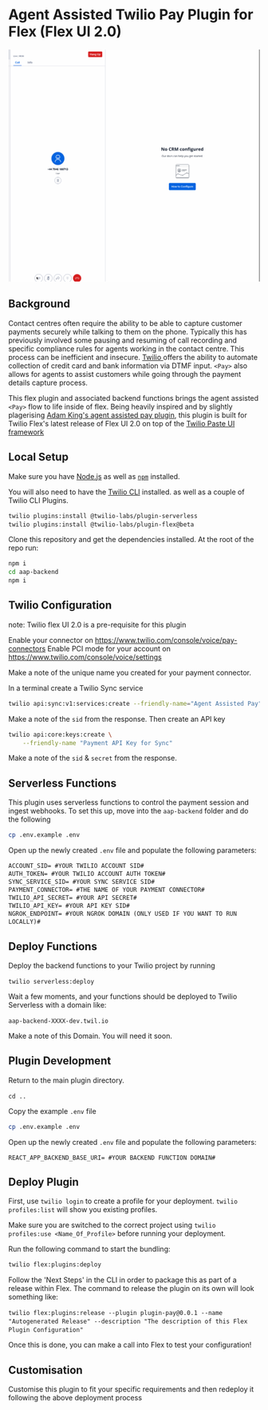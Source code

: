 # Agent Assisted Twilio Pay Plugin for Flex (Flex UI 2.0)
![gif of code in action](/misc/pay.gif)
## Background

Contact centres often require the ability to be able to capture customer payments securely while talking to them on the phone. Typically this has previously involved some pausing and resuming of call recording and specific compliance rules for agents working in the contact centre. This process can be inefficient and insecure. [Twilio <Pay>](https://www.twilio.com/pay) offers the ability to automate collection of credit card and bank information via DTMF input. `<Pay>` also allows for agents to assist customers while going through the payment details capture process.

This flex plugin and associated backend functions brings the agent assisted `<Pay>` flow to life inside of flex. Being heavily inspired and by slightly plagerising [Adam King's agent assisted pay plugin](https://github.com/aking-twilio/flex-agent-assisted-payments-plugin), this plugin is built for Twilio Flex's latest release of Flex UI 2.0 on top of the [Twilio Paste UI framework](https://paste.twilio.design/)

## Local Setup

Make sure you have [Node.js](https://nodejs.org) as well as [`npm`](https://npmjs.com) installed.

You will also need to have the [Twilio CLI](https://www.twilio.com/docs/twilio-cli/quickstart#install-twilio-cli) installed. as well as a couple of Twilio CLI Plugins.

```bash
twilio plugins:install @twilio-labs/plugin-serverless
twilio plugins:install @twilio-labs/plugin-flex@beta
```

Clone this repository and get the dependencies installed. At the root of the repo run:
```bash
npm i
cd aap-backend
npm i
```

## Twilio Configuration
note: Twilio flex UI 2.0 is a pre-requisite for this plugin

Enable your <Pay /> connector on https://www.twilio.com/console/voice/pay-connectors
Enable PCI mode for your account on https://www.twilio.com/console/voice/settings

Make a note of the unique name you created for your payment connector.

In a terminal create a Twilio Sync service
```bash
twilio api:sync:v1:services:create --friendly-name="Agent Assisted Pay"
```
Make a note of the `sid` from the response. Then create an API key

```bash
twilio api:core:keys:create \
    --friendly-name "Payment API Key for Sync"
```
Make a note of the `sid` & `secret` from the response.

## Serverless Functions
This plugin uses serverless functions to control the payment session and ingest webhooks. To set this up, move into the `aap-backend` folder and do the following

```bash
cp .env.example .env
```
Open up the newly created `.env` file and populate the following parameters:
```
ACCOUNT_SID= #YOUR TWILIO ACCOUNT SID#
AUTH_TOKEN= #YOUR TWILIO ACCOUNT AUTH TOKEN#
SYNC_SERVICE_SID= #YOUR SYNC SERVICE SID#
PAYMENT_CONNECTOR= #THE NAME OF YOUR PAYMENT CONNECTOR#
TWILIO_API_SECRET= #YOUR API SECRET#
TWILIO_API_KEY= #YOUR API KEY SID#
NGROK_ENDPOINT= #YOUR NGROK DOMAIN (ONLY USED IF YOU WANT TO RUN LOCALLY)#
```
## Deploy Functions
Deploy the backend functions to your Twilio project by running

`twilio serverless:deploy`

Wait a few moments, and your functions should be deployed to Twilio Serverless with a domain like:

`aap-backend-XXXX-dev.twil.io`

Make a note of this Domain. You will need it soon.

## Plugin Development

Return to the main plugin directory. 

`cd ..` 

Copy the example `.env` file
```bash
cp .env.example .env
```
Open up the newly created `.env` file and populate the following parameters:
```
REACT_APP_BACKEND_BASE_URI= #YOUR BACKEND FUNCTION DOMAIN#
```

## Deploy Plugin
First, use `twilio login` to create a profile for your deployment. 
`twilio profiles:list` will show you existing profiles.

Make sure you are switched to the correct project using `twilio profiles:use <Name_Of_Profile>` before running your deployment.

Run the following command to start the bundling:

```bash
twilio flex:plugins:deploy
```

Follow the 'Next Steps' in the CLI in order to package this as part of a release within Flex. The command to release the plugin on its own will look something like:

`twilio flex:plugins:release --plugin plugin-pay@0.0.1 --name "Autogenerated Release" --description "The description of this Flex Plugin Configuration"`

Once this is done, you can make a call into Flex to test your configuration! 

## Customisation
Customise this plugin to fit your specific requirements and then redeploy it following the above deployment process